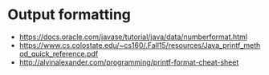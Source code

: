 # Output formatting
- https://docs.oracle.com/javase/tutorial/java/data/numberformat.html
- https://www.cs.colostate.edu/~cs160/.Fall15/resources/Java_printf_method_quick_reference.pdf
- http://alvinalexander.com/programming/printf-format-cheat-sheet
